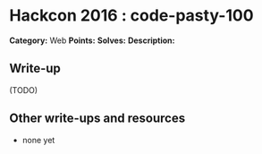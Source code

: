 # Hackcon 2016 : code-pasty-100

**Category:** Web
**Points:** 
**Solves:** 
**Description:**



## Write-up

(TODO)

## Other write-ups and resources

* none yet
